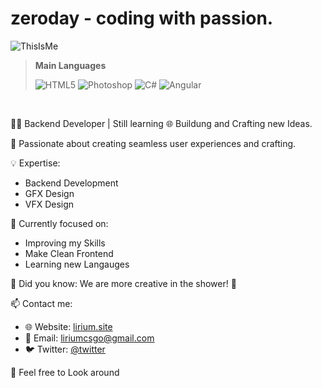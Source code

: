 # zeroday - coding with passion.
![ThisIsMe](https://cdn.discordapp.com/attachments/1028578471976370199/1155834839312908318/Untitledbanner.jpg)

> **Main Languages**
> 
> ![HTML5](https://img.shields.io/badge/HTML-orange)
> ![Photoshop](https://img.shields.io/badge/Photoshop-blue)
> ![C#](https://img.shields.io/badge/CSharp-green)
> ![Angular](https://img.shields.io/badge/Python-yellow)




</br>

👨‍💻 Backend Developer | Still learning
🌐 Buildung and Crafting new Ideas.

🚀 Passionate about creating seamless user experiences and crafting.

💡 Expertise:
- Backend Development
- GFX Design
- VFX Design

🎯 Currently focused on:
- Improving my Skills
- Make Clean Frontend
- Learning new Langauges

🌟 Did you know: We are more creative in the shower! 🤝

📫 Contact me:
- 🌐 Website: [lirium.site](https://dante.systems)
- 📧 Email: liriumcsgo@gmail.com
- 🐦 Twitter: [@twitter](https://twitter.com/)


🔗 Feel free to Look around


</br>
